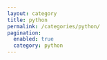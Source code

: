 ```yaml
---
layout: category
title: python
permalink: /categories/python/
pagination:
  enabled: true
  category: python
---
```

